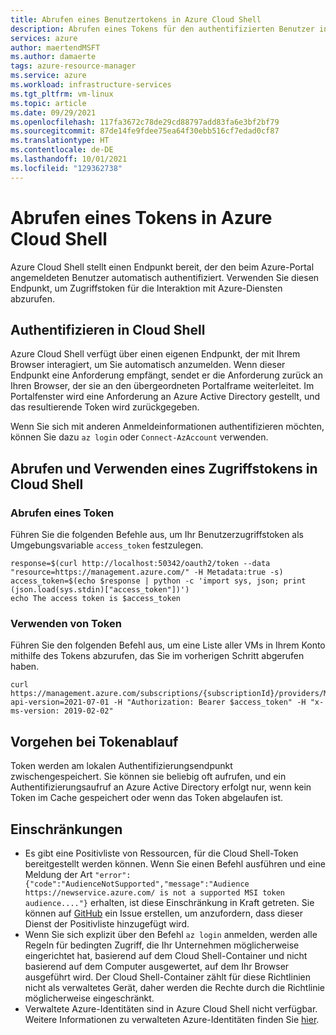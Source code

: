 ```yaml
---
title: Abrufen eines Benutzertokens in Azure Cloud Shell
description: Abrufen eines Tokens für den authentifizierten Benutzer in Azure Cloud Shell
services: azure
author: maertendMSFT
ms.author: damaerte
tags: azure-resource-manager
ms.service: azure
ms.workload: infrastructure-services
ms.tgt_pltfrm: vm-linux
ms.topic: article
ms.date: 09/29/2021
ms.openlocfilehash: 117fa3672c78de29cd88797add83fa6e3bf2bf79
ms.sourcegitcommit: 87de14fe9fdee75ea64f30ebb516cf7edad0cf87
ms.translationtype: HT
ms.contentlocale: de-DE
ms.lasthandoff: 10/01/2021
ms.locfileid: "129362738"
---
```

# <a name="acquire-a-token-in-azure-cloud-shell"></a>Abrufen eines Tokens in Azure Cloud Shell

Azure Cloud Shell stellt einen Endpunkt bereit, der den beim Azure-Portal angemeldeten Benutzer automatisch authentifiziert. Verwenden Sie diesen Endpunkt, um Zugriffstoken für die Interaktion mit Azure-Diensten abzurufen.

## <a name="authenticating-in-the-cloud-shell"></a>Authentifizieren in Cloud Shell
Azure Cloud Shell verfügt über einen eigenen Endpunkt, der mit Ihrem Browser interagiert, um Sie automatisch anzumelden. Wenn dieser Endpunkt eine Anforderung empfängt, sendet er die Anforderung zurück an Ihren Browser, der sie an den übergeordneten Portalframe weiterleitet. Im Portalfenster wird eine Anforderung an Azure Active Directory gestellt, und das resultierende Token wird zurückgegeben.

Wenn Sie sich mit anderen Anmeldeinformationen authentifizieren möchten, können Sie dazu `az login` oder `Connect-AzAccount` verwenden.

## <a name="acquire-and-use-access-token-in-cloud-shell"></a>Abrufen und Verwenden eines Zugriffstokens in Cloud Shell

### <a name="acquire-token"></a>Abrufen eines Token

Führen Sie die folgenden Befehle aus, um Ihr Benutzerzugriffstoken als Umgebungsvariable `access_token` festzulegen.
```
response=$(curl http://localhost:50342/oauth2/token --data "resource=https://management.azure.com/" -H Metadata:true -s)
access_token=$(echo $response | python -c 'import sys, json; print (json.load(sys.stdin)["access_token"])')
echo The access token is $access_token
```

### <a name="use-token"></a>Verwenden von Token

Führen Sie den folgenden Befehl aus, um eine Liste aller VMs in Ihrem Konto mithilfe des Tokens abzurufen, das Sie im vorherigen Schritt abgerufen haben.

```
curl https://management.azure.com/subscriptions/{subscriptionId}/providers/Microsoft.Compute/virtualMachines?api-version=2021-07-01 -H "Authorization: Bearer $access_token" -H "x-ms-version: 2019-02-02"
```

## <a name="handling-token-expiration"></a>Vorgehen bei Tokenablauf

Token werden am lokalen Authentifizierungsendpunkt zwischengespeichert. Sie können sie beliebig oft aufrufen, und ein Authentifizierungsaufruf an Azure Active Directory erfolgt nur, wenn kein Token im Cache gespeichert oder wenn das Token abgelaufen ist.

## <a name="limitations"></a>Einschränkungen
- Es gibt eine Positivliste von Ressourcen, für die Cloud Shell-Token bereitgestellt werden können. Wenn Sie einen Befehl ausführen und eine Meldung der Art `"error":{"code":"AudienceNotSupported","message":"Audience https://newservice.azure.com/ is not a supported MSI token audience...."}` erhalten, ist diese Einschränkung in Kraft getreten. Sie können auf [GitHub](https://github.com/Azure/CloudShell/issues) ein Issue erstellen, um anzufordern, dass dieser Dienst der Positivliste hinzugefügt wird.
- Wenn Sie sich explizit über den Befehl `az login` anmelden, werden alle Regeln für bedingten Zugriff, die Ihr Unternehmen möglicherweise eingerichtet hat, basierend auf dem Cloud Shell-Container und nicht basierend auf dem Computer ausgewertet, auf dem Ihr Browser ausgeführt wird. Der Cloud Shell-Container zählt für diese Richtlinien nicht als verwaltetes Gerät, daher werden die Rechte durch die Richtlinie möglicherweise eingeschränkt.
- Verwaltete Azure-Identitäten sind in Azure Cloud Shell nicht verfügbar. Weitere Informationen zu verwalteten Azure-Identitäten finden Sie [hier](../active-directory/managed-identities-azure-resources/overview.md).
